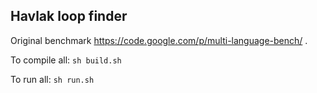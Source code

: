Havlak loop finder
------------------

Original benchmark https://code.google.com/p/multi-language-bench/ .

To compile all: `sh build.sh`

To run all: `sh run.sh`

